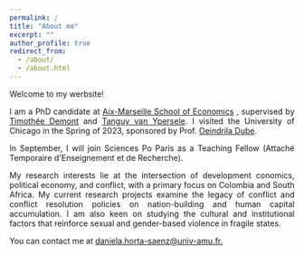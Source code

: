 ```yaml
---
permalink: /
title: "About me"
excerpt: ""
author_profile: true
redirect_from: 
  - /about/
  - /about.html
---
```



<p style="text-align: justify">
Welcome to my werbsite!
</p> 

<p style="text-align: justify">
I am a PhD candidate at <a href="https://www.amse-aixmarseille.fr/en">Aix-Marseille School of Economics</a> , supervised by <a href="https://sites.google.com/site/timotheedemont/home">Timothée Demont</a> and <a href="https://www.amse-aixmarseille.fr/fr/membres/van-ypersele">Tanguy van Ypersele</a>. I visited the University of Chicago in the Spring of 2023, sponsored by Prof. <a href="http://odube.net">Oeindrila Dube</a>.
</p>
 
<p style="text-align: justify">
In September, I will join Sciences Po Paris as a  Teaching Fellow (Attaché Temporaire d'Enseignement et de Recherche).
</p>

<p style="text-align: justify">
My research interests lie at the intersection of development conomics, political economy, and conflict, with a primary focus on Colombia and South Africa. My current research projects examine the legacy of conflict and conflict resolution policies on nation-building and human capital accumulation. I am also keen on studying the cultural and institutional factors that reinforce sexual and gender-based violence in fragile states.
</p>
 
<p style="text-align: justify">
You can contact me at <a href = "mailto: daniela.horta-saenz@univ-amu.fr">daniela.horta-saenz@univ-amu.fr.</a> 
</p>
 





